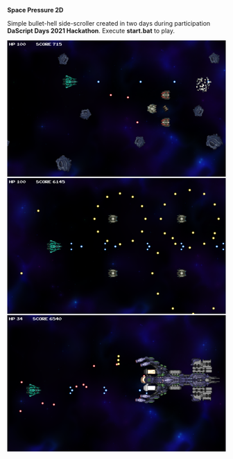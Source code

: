 **Space Pressure 2D**

Simple bullet-hell side-scroller created in two days during participation **DaScript Days 2021 Hackathon**.
Execute **start.bat** to play.

![Screen00](/screenshots/Screen00.png?raw=true "Screen00")
![Screen01](/screenshots/Screen01.png?raw=true "Screen01")
![Screen02](/screenshots/Screen02.png?raw=true "Screen02")

